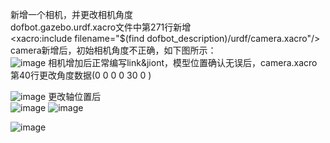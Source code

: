 新增一个相机，并更改相机角度  
dofbot.gazebo.urdf.xacro文件中第271行新增  
<xacro:include filename="$(find dofbot_description)/urdf/camera.xacro"/>  
camera新增后，初始相机角度不正确，如下图所示：  
![image](https://github.com/zybing1102/Dofbot-mimic/assets/72898091/eaf39cb7-d432-4328-ac04-cd1ea7bc3c2f)
相机增加后正常编写link&jiont，模型位置确认无误后，camera.xacro第40行更改角度数据(<pose>0 0 0 0 30 0</pose> )      
  
![image](https://github.com/zybing1102/Dofbot-mimic/assets/72898091/a6a39d65-dd9a-4a93-92cc-fecfc364ec6b)
更改轴位置后  
![image](https://github.com/zybing1102/Dofbot-mimic/assets/72898091/b7686bb2-af55-41bc-ad68-c9a6c2b3135d)
![image](https://github.com/zybing1102/Dofbot-mimic/assets/72898091/cad54d40-2497-4398-a1b8-4c0508f6a59c)

![image](https://github.com/zybing1102/Dofbot-mimic/assets/72898091/875561a6-5243-4b27-90be-d88fe59b64e1)



